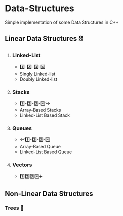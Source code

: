 # Data-Structures
Simple implementation of some Data Structures in C++

## Linear Data Structures :chains:

1. ### Linked-List  
   - :one:-:two:-:three:-:four:
   - Singly Linked-list
   - Doubly Linked-list

2. ### Stacks  
   - :one:-:two:-:three:-:four::arrow_right_hook:
   - Array-Based Stacks
   - Linked-List Based Stack

3. ### Queues
   - :leftwards_arrow_with_hook::one:-:two:-:three:-:four:
   - Array-Based Queue
   - Linked-List Based Queue

4. ### Vectors  
   - :one::two::three::four::heavy_plus_sign:

## Non-Linear Data Structures
 ### Trees :evergreen_tree:
